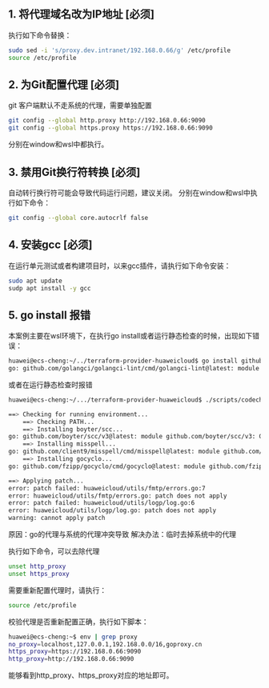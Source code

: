
## 1. 将代理域名改为IP地址 [必须]
执行如下命令替换：
```bash
sudo sed -i 's/proxy.dev.intranet/192.168.0.66/g' /etc/profile
source /etc/profile
```

## 2. 为Git配置代理 [必须]
git 客户端默认不走系统的代理，需要单独配置

```bash
git config --global http.proxy http://192.168.0.66:9090
git config --global https.proxy https://192.168.0.66:9090
```

分别在window和wsl中都执行。

## 3. 禁用Git换行符转换 [必须]

自动转行换行符可能会导致代码运行问题，建议关闭。
分别在window和wsl中执行如下命令：
```bash
git config --global core.autocrlf false
```

## 4. 安装gcc [必须]

在运行单元测试或者构建项目时，以来gcc插件，请执行如下命令安装：

```bash
sudo apt update
sudp apt install -y gcc
```


## 5. go install 报错 

本案例主要在wsl环境下，在执行go install或者运行静态检查的时候，出现如下错误：

```bash
huawei@ecs-cheng:~/../terraform-provider-huaweicloud$ go install github.com/golangci/golangci-lint/cmd/golangci-lint@latest
go: github.com/golangci/golangci-lint/cmd/golangci-lint@latest: module github.com/golangci/golangci-lint/cmd/golangci-lint: Get "https://goproxy.cn/github.com/golangci/golangci-lint/cmd/golangci-lint/@v/list": proxyconnect tcp: EOF
```
或者在运行静态检查时报错

```bash
huawei@ecs-cheng:~/.../terraform-provider-huaweicloud$ ./scripts/codecheck.sh ./huaweicloud/services/cpts

==> Checking for running environment...
    ==> Checking PATH...
    ==> Installing boyter/scc...
go: github.com/boyter/scc/v3@latest: module github.com/boyter/scc/v3: Get "https://goproxy.cn/github.com/boyter/scc/v3/@v/list": proxyconnect tcp: EOF
    ==> Installing misspell...
go: github.com/client9/misspell/cmd/misspell@latest: module github.com/client9/misspell/cmd/misspell: Get "https://goproxy.cn/github.com/client9/misspell/cmd/misspell/@v/list": proxyconnect tcp: EOF
    ==> Installing gocyclo...
go: github.com/fzipp/gocyclo/cmd/gocyclo@latest: module github.com/fzipp/gocyclo/cmd/gocyclo: Get "https://goproxy.cn/github.com/fzipp/gocyclo/cmd/gocyclo/@v/list": proxyconnect tcp: EOF

==> Applying patch...
error: patch failed: huaweicloud/utils/fmtp/errors.go:7
error: huaweicloud/utils/fmtp/errors.go: patch does not apply
error: patch failed: huaweicloud/utils/logp/log.go:6
error: huaweicloud/utils/logp/log.go: patch does not apply
warning: cannot apply patch
```

原因：go的代理与系统的代理冲突导致
解决办法：临时去掉系统中的代理

执行如下命令，可以去除代理
```bash
unset http_proxy
unset https_proxy
```

需要重新配置代理时，请执行：

```bash
source /etc/profile
```

校验代理是否重新配置正确，执行如下脚本：

```bash
huawei@ecs-cheng:~$ env | grep proxy
no_proxy=localhost,127.0.0.1,192.168.0.0/16,goproxy.cn
https_proxy=https://192.168.0.66:9090
http_proxy=http://192.168.0.66:9090
```

能够看到http_proxy、https_proxy对应的地址即可。
